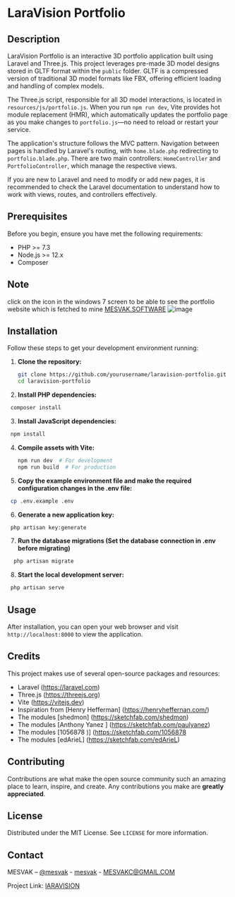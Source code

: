 # LaraVision Portfolio

## Description

LaraVision Portfolio is an interactive 3D portfolio application built using Laravel and Three.js. This project leverages pre-made 3D model designs stored in GLTF format within the `public` folder. GLTF is a compressed version of traditional 3D model formats like FBX, offering efficient loading and handling of complex models.

The Three.js script, responsible for all 3D model interactions, is located in `resources/js/portfolio.js`. When you run `npm run dev`, Vite provides hot module replacement (HMR), which automatically updates the portfolio page as you make changes to `portfolio.js`—no need to reload or restart your service.

The application's structure follows the MVC pattern. Navigation between pages is handled by Laravel's routing, with `home.blade.php` redirecting to `portfolio.blade.php`. There are two main controllers: `HomeController` and `PortfolioController`, which manage the respective views.

If you are new to Laravel and need to modify or add new pages, it is recommended to check the Laravel documentation to understand how to work with views, routes, and controllers effectively.

## Prerequisites

Before you begin, ensure you have met the following requirements:
- PHP >= 7.3
- Node.js >= 12.x
- Composer

## Note 
click on the icon in the windows 7 screen to be able to see the portfolio website which is fetched to mine [MESVAK.SOFTWARE](https://mesvak.software/)
![image](https://github.com/misogare/Laravel-Portfolio-With-ThreeJs/assets/130363781/5b4edac9-6159-429b-9b7b-7314eaa6d5b4)

## Installation

Follow these steps to get your development environment running:

1. **Clone the repository:**
   ```bash
   git clone https://github.com/yourusername/laravision-portfolio.git
   cd laravision-portfolio
    ```

2. **Install PHP dependencies:**
  ```bash
   composer install
  ```

3. **Install JavaScript dependencies:**
  ```bash
   npm install
   ```

4. **Compile assets with Vite:**
   ```bash
   npm run dev  # For development
   npm run build  # For production
   ```

5. **Copy the example environment file and make the required configuration changes in the .env file:**
  ```bash
   cp .env.example .env
  ```

6. **Generate a new application key:**
  ```bash
   php artisan key:generate
   ```

7. **Run the database migrations (Set the database connection in .env before migrating)**
 ```bash
   php artisan migrate
 ```

8. **Start the local development server:**
  ```bash
   php artisan serve
  ```

## Usage

After installation, you can open your web browser and visit `http://localhost:8000` to view the application.

## Credits

This project makes use of several open-source packages and resources:
- Laravel (https://laravel.com)
- Three.js (https://threejs.org)
- Vite (https://vitejs.dev)
- Inspiration from [Henry Hefferman] (https://henryheffernan.com/)
- The modules [shedmon] (https://sketchfab.com/shedmon)
- The modules [Anthony Yanez ] (https://sketchfab.com/paulyanez)
- The modules [1056878 )] (https://sketchfab.com/1056878
- The modules [edArieL]  (https://sketchfab.com/edArieL)
## Contributing

Contributions are what make the open source community such an amazing place to learn, inspire, and create. Any contributions you make are **greatly appreciated**.

## License

Distributed under the MIT License. See `LICENSE` for more information.

## Contact

MESVAK – [@mesvak](https://www.instagram.com/mesvak/) - [mesvak](https://t.me/mesvak) - MESVAKC@GMAIL.COM

Project Link: [lARAVISION](https://github.com/misogare/Laravel-Portfolio-With-ThreeJs)
